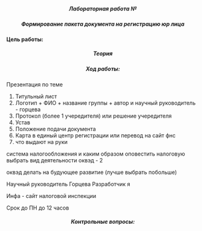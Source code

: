 <h5 align="center">Лабораторная работа № </h5>

<h5 align="center">Формирование пакета документа на регистрацию юр лица</h5>

**Цель работы:** 

<h5 align="center">Теория</h5>



<h5 align="center">Ход работы:</h5>

Презентация по теме
1. Титульный лист
2. Логотип + ФИО + название группы + автор и научный руководитель - горцева
3. Протокол (более 1 учередителя) или решение учередителя
4. Устав
5. Положение подачи документа
6. Карта в единый центр регистрации или перевод на сайт фнс
7. что выдают на руки

система налогообложения и каким образом оповестить налоговую
выбрать вид деятельности оквэд - 2

оквэд делать на будующее развитие (лучше выбрать побольше)


Научный руководитель Горцева
Разработчик я

Инфа - сайт налоговой инспекции

Срок до ПН до 12 часов
<h5 align="center">Контрольные вопросы:</h5>


